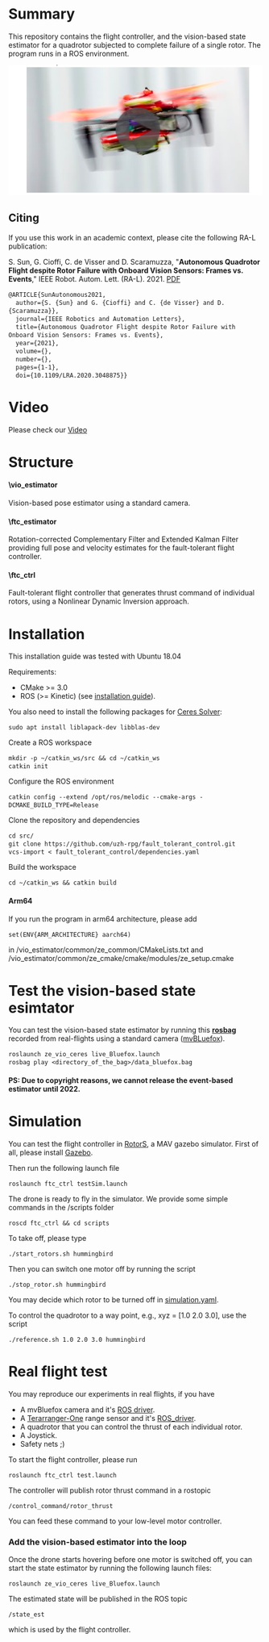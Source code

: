 

# Summary
This repository contains the flight controller, and the vision-based state estimator for a quadrotor subjected to complete failure of a single rotor. The program runs in a ROS environment. 

<!--
<p align="center">
  <img src="./img/ftc.gif" alt="ftc">
</p>
<!--A general structure is given as follows  -->

[![IMAGE ALT TEXT HERE](./img/video.png)](https://youtu.be/Ww8u0KH7Ugs)

## Citing
If you use this work in an academic context, please cite the following RA-L publication:

S. Sun, G. Cioffi, C. de Visser and D. Scaramuzza,
"**Autonomous Quadrotor Flight despite Rotor Failure with Onboard Vision Sensors: Frames vs. Events**,"
IEEE Robot. Autom. Lett. (RA-L). 2021. [PDF](http://rpg.ifi.uzh.ch/docs/RAL21_Sun.pdf)

    @ARTICLE{SunAutonomous2021,
	  author={S. {Sun} and G. {Cioffi} and C. {de Visser} and D. {Scaramuzza}},
	  journal={IEEE Robotics and Automation Letters}, 
	  title={Autonomous Quadrotor Flight despite Rotor Failure with Onboard Vision Sensors: Frames vs. Events}, 
	  year={2021},
	  volume={},
	  number={},
	  pages={1-1},
	  doi={10.1109/LRA.2020.3048875}}  
	  
# Video

Please check our [Video](https://youtu.be/Ww8u0KH7Ugs)

# Structure

#### \vio_estimator
Vision-based pose estimator using a standard camera. 
#### \ftc_estimator
Rotation-corrected Complementary Filter and Extended Kalman Filter providing full pose and velocity estimates for the fault-tolerant flight controller. 
#### \ftc_ctrl
Fault-tolerant flight controller that generates thrust command of individual rotors, using a Nonlinear Dynamic Inversion approach.

# Installation
This installation guide was tested with Ubuntu 18.04

Requirements:
- CMake >= 3.0
- ROS (>= Kinetic) (see [installation guide](http://wiki.ros.org/ROS/Installation)).

You also need to install the following packages for [Ceres Solver](http://ceres-solver.org/):

    sudo apt install liblapack-dev libblas-dev

Create a ROS workspace

    mkdir -p ~/catkin_ws/src && cd ~/catkin_ws
    catkin init
Configure the ROS environment

    catkin config --extend /opt/ros/melodic --cmake-args -DCMAKE_BUILD_TYPE=Release

Clone the repository and dependencies

    cd src/
    git clone https://github.com/uzh-rpg/fault_tolerant_control.git
    vcs-import < fault_tolerant_control/dependencies.yaml
   
Build the workspace

	cd ~/catkin_ws && catkin build
#### Arm64
If you run the program in arm64 architecture, please add 

	set(ENV{ARM_ARCHITECTURE} aarch64)

in /vio_estimator/common/ze_common/CMakeLists.txt and /vio_estimator/common/ze_cmake/cmake/modules/ze_setup.cmake

# Test the vision-based state esimtator
You can test the vision-based state estimator by running this [**rosbag**](https://seafile.ifi.uzh.ch/d/44ac95d256124af287a3/) recorded from real-flights using a standard camera ([mvBLuefox](https://www.matrix-vision.com/USB2.0-industrial-camera-mvbluefox.html)). 

	roslaunch ze_vio_ceres live_Bluefox.launch
	rosbag play <directory_of_the_bag>/data_bluefox.bag
#### PS: Due to copyright reasons, we cannot release the event-based estimator until 2022. 
	
# Simulation
You can test the flight controller in [RotorS](https://github.com/ethz-asl/rotors_simulator), a MAV gazebo simulator. First of all, please install [Gazebo](http://gazebosim.org/tutorials?tut=ros_installing&cat=connect_ros). 

Then run the following launch file 

	roslaunch ftc_ctrl testSim.launch

The drone is ready to fly in the simulator. We provide some simple commands in the /scripts folder 
	
	roscd ftc_ctrl && cd scripts
To take off, please type

	./start_rotors.sh hummingbird

Then you can switch one motor off by running the script

	./stop_rotor.sh hummingbird
You may decide which rotor to  be turned off in [simulation.yaml](https://github.com/uzh-rpg/fault_tolerant_control/blob/master/ftc_ctrl/parameters/simulation.yaml).

To control the quadrotor to a way point, e.g., xyz = [1.0 2.0 3.0], use the script

	./reference.sh 1.0 2.0 3.0 hummingbird
 
# Real flight test
You may reproduce our experiments in real flights, if you have 
- A mvBluefox camera and it's [ROS driver](https://github.com/KumarRobotics/bluefox2).
- A [Terarranger-One](https://www.terabee.com/shop/lidar-tof-range-finders/teraranger-one/) range sensor and it's [ROS_driver](http://wiki.ros.org/teraranger).
- A quadrotor that you can control the thrust of each individual rotor.
- A Joystick.
- Safety nets ;)

To start the flight controller, please run
	
	roslaunch ftc_ctrl test.launch

The controller will publish rotor thrust command in a rostopic 

	/control_command/rotor_thrust 
You can feed these command to your low-level motor controller.

### Add the vision-based estimator into the loop
Once the drone starts hovering before one motor is switched off, you can start the state estimator by running the following launch files:

	roslaunch ze_vio_ceres live_Bluefox.launch

The estimated state will be published in the ROS topic

	/state_est
which is used by the flight controller.

